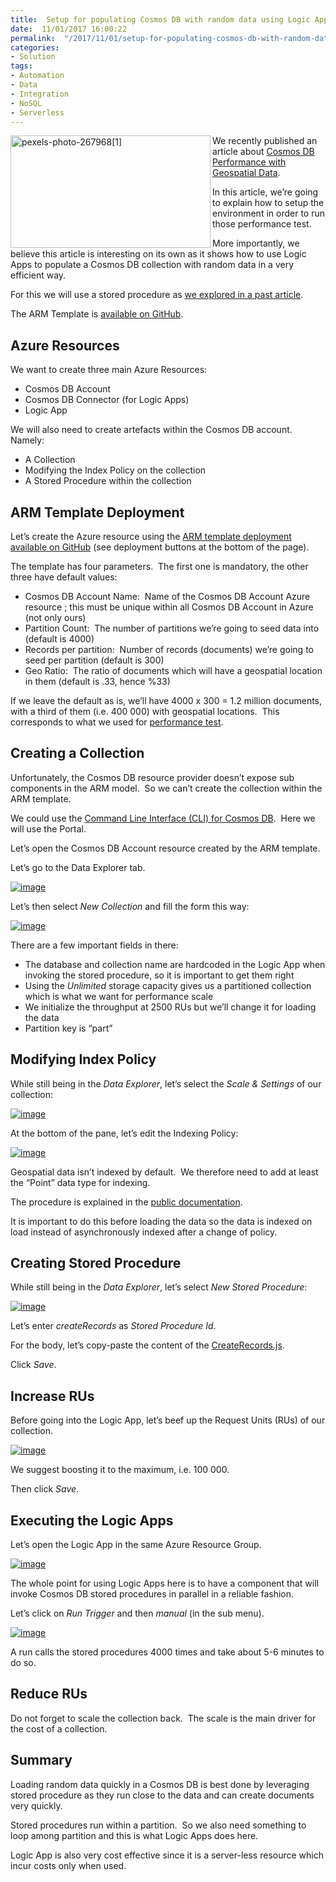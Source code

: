 ```yaml
---
title:  Setup for populating Cosmos DB with random data using Logic Apps
date:  11/01/2017 16:00:22
permalink:  "/2017/11/01/setup-for-populating-cosmos-db-with-random-data-using-logic-apps/"
categories:
- Solution
tags:
- Automation
- Data
- Integration
- NoSQL
- Serverless
---
```

<a href="assets/2017/11/setup-for-populating-cosmos-db-with-random-data-using-logic-apps/pexels-photo-2679681.jpg"><img style="border:0 currentcolor;float:left;display:inline;background-image:none;" title="pexels-photo-267968[1]" src="assets/2017/11/setup-for-populating-cosmos-db-with-random-data-using-logic-apps/pexels-photo-2679681_thumb.jpg" alt="pexels-photo-267968[1]" width="320" height="180" align="left" border="0" /></a>We recently published an article about <a href="https://vincentlauzon.com/2017/10/25/cosmos-db-performance-with-geospatial-data/">Cosmos DB Performance with Geospatial Data</a>.

In this article, we’re going to explain how to setup the environment in order to run those performance test.

More importantly, we believe this article is interesting on its own as it shows how to use Logic Apps to populate a Cosmos DB collection with random data in a very efficient way.

For this we will use a stored procedure as <a href="https://vincentlauzon.com/2017/10/19/invoking-a-stored-procedure-from-a-partitioned-cosmosdb-collection-from-logic-apps/">we explored in a past article</a>.

The ARM Template is <a href="https://github.com/vplauzon/cosmos-db/tree/master/Cosmos-DB-Geo-Perf/DeployPerfCosmosDB" target="_blank" rel="noopener">available on GitHub</a>.

<h2>Azure Resources</h2>

We want to create three main Azure Resources:

<ul>
    <li>Cosmos DB Account</li>
    <li>Cosmos DB Connector (for Logic Apps)</li>
    <li>Logic App</li>
</ul>

We will also need to create artefacts within the Cosmos DB account.  Namely:

<ul>
    <li>A Collection</li>
    <li>Modifying the Index Policy on the collection</li>
    <li>A Stored Procedure within the collection</li>
</ul>

<h2>ARM Template Deployment</h2>

Let’s create the Azure resource using the <a href="https://github.com/vplauzon/cosmos-db/tree/master/Cosmos-DB-Geo-Perf/DeployPerfCosmosDB" target="_blank" rel="noopener">ARM template deployment available on GitHub</a> (see deployment buttons at the bottom of the page).

The template has four parameters.  The first one is mandatory, the other three have default values:

<ul>
    <li>Cosmos DB Account Name:  Name of the Cosmos DB Account Azure resource ; this must be unique within all Cosmos DB Account in Azure (not only ours)</li>
    <li>Partition Count:  The number of partitions we’re going to seed data into (default is 4000)</li>
    <li>Records per partition:  Number of records (documents) we’re going to seed per partition (default is 300)</li>
    <li>Geo Ratio:  The ratio of documents which will have a geospatial location in them (default is .33, hence %33)</li>
</ul>

If we leave the default as is, we’ll have 4000 x 300 = 1.2 million documents, with a third of them (i.e. 400 000) with geospatial locations.  This corresponds to what we used for <a href="https://vincentlauzon.com/2017/10/25/cosmos-db-performance-with-geospatial-data/">performance test</a>.

<h2>Creating a Collection</h2>

Unfortunately, the Cosmos DB resource provider doesn’t expose sub components in the ARM model.  So we can’t create the collection within the ARM template.

We could use the <a href="https://docs.microsoft.com/en-us/cli/azure/cosmosdb?view=azure-cli-latest" target="_blank" rel="noopener">Command Line Interface (CLI) for Cosmos DB</a>.  Here we will use the Portal.

Let’s open the Cosmos DB Account resource created by the ARM template.

Let’s go to the Data Explorer tab.

<a href="assets/2017/11/setup-for-populating-cosmos-db-with-random-data-using-logic-apps/image8.png"><img style="border:0 currentcolor;display:inline;background-image:none;" title="image" src="assets/2017/11/setup-for-populating-cosmos-db-with-random-data-using-logic-apps/image_thumb8.png" alt="image" border="0" /></a>

Let’s then select <em>New Collection</em> and fill the form this way:

<a href="assets/2017/11/setup-for-populating-cosmos-db-with-random-data-using-logic-apps/image9.png"><img style="border:0 currentcolor;display:inline;background-image:none;" title="image" src="assets/2017/11/setup-for-populating-cosmos-db-with-random-data-using-logic-apps/image_thumb9.png" alt="image" border="0" /></a>

There are a few important fields in there:

<ul>
    <li>The database and collection name are hardcoded in the Logic App when invoking the stored procedure, so it is important to get them right</li>
    <li>Using the <em>Unlimited </em>storage capacity gives us a partitioned collection which is what we want for performance scale</li>
    <li>We initialize the throughput at 2500 RUs but we’ll change it for loading the data</li>
    <li>Partition key is “part”</li>
</ul>

<h2>Modifying Index Policy</h2>

While still being in the <em>Data Explorer</em>, let’s select the <em>Scale &amp; Settings</em> of our collection:

<a href="assets/2017/11/setup-for-populating-cosmos-db-with-random-data-using-logic-apps/image10.png"><img style="border:0 currentcolor;display:inline;background-image:none;" title="image" src="assets/2017/11/setup-for-populating-cosmos-db-with-random-data-using-logic-apps/image_thumb10.png" alt="image" border="0" /></a>

At the bottom of the pane, let’s edit the Indexing Policy:

<a href="assets/2017/11/setup-for-populating-cosmos-db-with-random-data-using-logic-apps/image11.png"><img style="border:0 currentcolor;display:inline;background-image:none;" title="image" src="assets/2017/11/setup-for-populating-cosmos-db-with-random-data-using-logic-apps/image_thumb11.png" alt="image" border="0" /></a>

Geospatial data isn’t indexed by default.  We therefore need to add at least the “Point” data type for indexing.

The procedure is explained in the <a href="https://docs.microsoft.com/en-us/azure/cosmos-db/geospatial#indexing" target="_blank" rel="noopener">public documentation</a>.

It is important to do this before loading the data so the data is indexed on load instead of asynchronously indexed after a change of policy.

<h2>Creating Stored Procedure</h2>

While still being in the <em>Data Explorer</em>, let’s select <em>New Stored Procedure</em>:

<a href="assets/2017/11/setup-for-populating-cosmos-db-with-random-data-using-logic-apps/image12.png"><img style="border:0 currentcolor;display:inline;background-image:none;" title="image" src="assets/2017/11/setup-for-populating-cosmos-db-with-random-data-using-logic-apps/image_thumb12.png" alt="image" border="0" /></a>

Let’s enter <em>createRecords</em> as <em>Stored Procedure Id</em>.

For the body, let’s copy-paste the content of the <a href="https://github.com/vplauzon/cosmos-db/blob/master/Cosmos-DB-Geo-Perf/PerfTest/CreateRecords.js" target="_blank" rel="noopener">CreateRecords.js</a>.

Click <em>Save</em>.

<h2>Increase RUs</h2>

Before going into the Logic App, let’s beef up the Request Units (RUs) of our collection.

<a href="assets/2017/11/setup-for-populating-cosmos-db-with-random-data-using-logic-apps/image14.png"><img style="border:0 currentcolor;display:inline;background-image:none;" title="image" src="assets/2017/11/setup-for-populating-cosmos-db-with-random-data-using-logic-apps/image_thumb14.png" alt="image" border="0" /></a>

We suggest boosting it to the maximum, i.e. 100 000.

Then click <em>Save</em>.

<h2>Executing the Logic Apps</h2>

Let’s open the Logic App in the same Azure Resource Group.

<a href="assets/2017/11/setup-for-populating-cosmos-db-with-random-data-using-logic-apps/image13.png"><img style="border:0 currentcolor;display:inline;background-image:none;" title="image" src="assets/2017/11/setup-for-populating-cosmos-db-with-random-data-using-logic-apps/image_thumb13.png" alt="image" border="0" /></a>

The whole point for using Logic Apps here is to have a component that will invoke Cosmos DB stored procedures in parallel in a reliable fashion.

Let’s click on <em>Run Trigger</em> and then <em>manual</em> (in the sub menu).

<a href="assets/2017/11/setup-for-populating-cosmos-db-with-random-data-using-logic-apps/image16.png"><img style="border:0 currentcolor;display:inline;background-image:none;" title="image" src="assets/2017/11/setup-for-populating-cosmos-db-with-random-data-using-logic-apps/image_thumb16.png" alt="image" border="0" /></a>

A run calls the stored procedures 4000 times and take about 5-6 minutes to do so.

<h2>Reduce RUs</h2>

Do not forget to scale the collection back.  The scale is the main driver for the cost of a collection.

<h2>Summary</h2>

Loading random data quickly in a Cosmos DB is best done by leveraging stored procedure as they run close to the data and can create documents very quickly.

Stored procedures run within a partition.  So we also need something to loop among partition and this is what Logic Apps does here.

Logic App is also very cost effective since it is a server-less resource which incur costs only when used.